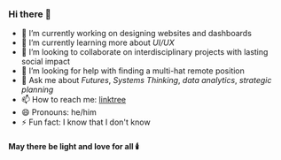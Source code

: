 ### Hi there 👋

<!--
**SinaStB/SinaStB** is a ✨ _special_ ✨ repository because its `README.md` (this file) appears on your GitHub profile.
-->

- 🔭 I’m currently working on designing websites and dashboards
- 🌱 I’m currently learning more about *UI/UX*
- 👯 I’m looking to collaborate on interdisciplinary projects with lasting social impact
- 🤔 I’m looking for help with finding a multi-hat remote position
- 💬 Ask me about *Futures*, *Systems Thinking*, *data analytics*, *strategic planning*
- 📫 How to reach me: [linktree](https://linktr.ee/sinasb)
- 😄 Pronouns: he/him
- ⚡ Fun fact: I know that I don't know

#### May there be light and love for all 🕯️
